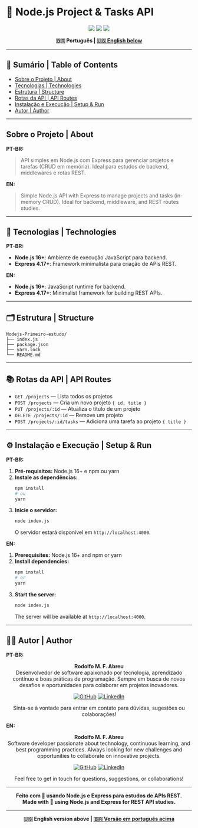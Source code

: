 # 🚀 Node.js Project & Tasks API

<p align="center">
  <img src="https://img.shields.io/badge/Node.js-16%2B-339933?style=for-the-badge&logo=node.js"/>
  <img src="https://img.shields.io/badge/Express-4.17.1-000000?style=for-the-badge&logo=express"/>
  <img src="https://img.shields.io/badge/license-MIT-blue?style=for-the-badge"/>
</p>

<div align="center">
  <b>🇧🇷 Português | <a href="#english-version">🇺🇸 English below</a></b>
</div>

---

## 📑 Sumário | Table of Contents
- [Sobre o Projeto | About](#sobre-o-projeto--about)
- [Tecnologias | Technologies](#tecnologias--technologies)
- [Estrutura | Structure](#estrutura--structure)
- [Rotas da API | API Routes](#rotas-da-api--api-routes)
- [Instalação e Execução | Setup & Run](#instalação-e-execução--setup--run)
- [Autor | Author](#autor--author)

---

## Sobre o Projeto | About

**PT-BR:**
> API simples em Node.js com Express para gerenciar projetos e tarefas (CRUD em memória). Ideal para estudos de backend, middlewares e rotas REST.

**EN:**
> Simple Node.js API with Express to manage projects and tasks (in-memory CRUD). Ideal for backend, middleware, and REST routes studies.

---

## 🚀 Tecnologias | Technologies

**PT-BR:**
- **Node.js 16+**: Ambiente de execução JavaScript para backend.
- **Express 4.17+**: Framework minimalista para criação de APIs REST.

**EN:**
- **Node.js 16+**: JavaScript runtime for backend.
- **Express 4.17+**: Minimalist framework for building REST APIs.

---

## 🗂️ Estrutura | Structure

```
Nodejs-Primeiro-estudo/
├── index.js
├── package.json
├── yarn.lock
└── README.md
```

---

## 📚 Rotas da API | API Routes

- `GET /projects` — Lista todos os projetos
- `POST /projects` — Cria um novo projeto `{ id, title }`
- `PUT /projects/:id` — Atualiza o título de um projeto
- `DELETE /projects/:id` — Remove um projeto
- `POST /projects/:id/tasks` — Adiciona uma tarefa ao projeto `{ title }`

---

## ⚙️ Instalação e Execução | Setup & Run

**PT-BR:**
1. **Pré-requisitos:** Node.js 16+ e npm ou yarn
2. **Instale as dependências:**
   ```bash
   npm install
   # ou
   yarn
   ```
3. **Inicie o servidor:**
   ```bash
   node index.js
   ```
   O servidor estará disponível em `http://localhost:4000`.

**EN:**
1. **Prerequisites:** Node.js 16+ and npm or yarn
2. **Install dependencies:**
   ```bash
   npm install
   # or
   yarn
   ```
3. **Start the server:**
   ```bash
   node index.js
   ```
   The server will be available at `http://localhost:4000`.

---

## 👨‍💻 Autor | Author

**PT-BR:**

<div align="center">

**Rodolfo M. F. Abreu**  
Desenvolvedor de software apaixonado por tecnologia, aprendizado contínuo e boas práticas de programação. Sempre em busca de novos desafios e oportunidades para colaborar em projetos inovadores.

[![GitHub](https://img.shields.io/badge/GitHub-rodolfomfabreu-black?style=for-the-badge&logo=github)](https://github.com/salamandery)
[![LinkedIn](https://img.shields.io/badge/LinkedIn-Rodolfo%20Abreu-blue?style=for-the-badge&logo=linkedin)](https://linkedin.com/in/rodolfo-marques-ferreira-de-abreu/)

Sinta-se à vontade para entrar em contato para dúvidas, sugestões ou colaborações!

</div>

**EN:**

<div align="center">

**Rodolfo M. F. Abreu**  
Software developer passionate about technology, continuous learning, and best programming practices. Always looking for new challenges and opportunities to collaborate on innovative projects.

[![GitHub](https://img.shields.io/badge/GitHub-rodolfomfabreu-black?style=for-the-badge&logo=github)](https://github.com/salamandery)
[![LinkedIn](https://img.shields.io/badge/LinkedIn-Rodolfo%20Abreu-blue?style=for-the-badge&logo=linkedin)](https://linkedin.com/in/rodolfo-marques-ferreira-de-abreu/)

Feel free to get in touch for questions, suggestions, or collaborations!

</div>

---

<div align="center">
  <b>Feito com 💚 usando Node.js e Express para estudos de APIs REST.<br/>
  Made with 💚 using Node.js and Express for REST API studies.</b>
</div>

---

<div align="center" id="english-version">
  <b>🇺🇸 English version above | <a href="#top">🇧🇷 Versão em português acima</a></b>
</div>
